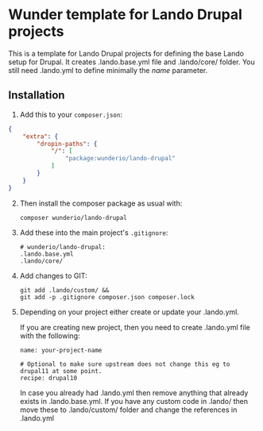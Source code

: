 # Wunder template for Lando Drupal projects

This is a template for Lando Drupal projects for defining the base Lando setup for Drupal.
It creates .lando.base.yml file and .lando/core/ folder. You still need .lando.yml to define
minimally the *name* parameter.

## Installation

1. Add this to your `composer.json`:

```json
{
    "extra": {
        "dropin-paths": {
            "/": [
                "package:wunderio/lando-drupal"
            ]
        }
    }
}
```

2. Then install the composer package as usual with:

   ```
   composer wunderio/lando-drupal
   ```

3. Add these into the main project's `.gitignore`:
   ```
   # wunderio/lando-drupal:
   .lando.base.yml
   .lando/core/
   ```

4. Add changes to GIT:
   ```
   git add .lando/custom/ &&
   git add -p .gitignore composer.json composer.lock
   ```

5. Depending on your project either create or update your .lando.yml.

   If you are creating new project, then you need to create .lando.yml file with the following:
   ```
   name: your-project-name

   # Optional to make sure upstream does not change this eg to drupal11 at some point.
   recipe: drupal10
   ```

   In case you already had .lando.yml then remove anything that already exists in
   .lando.base.yml. If you have any custom code in .lando/ then move these to
   .lando/custom/ folder and change the references in .lando.yml
